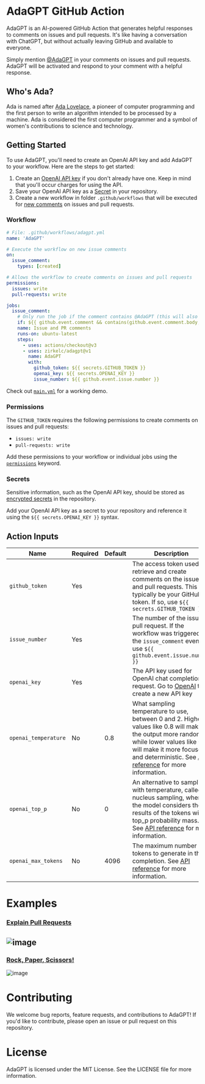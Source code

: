 # AdaGPT GitHub Action
AdaGPT is an AI-powered GitHub Action that generates helpful responses to comments on issues and pull requests. It's like having a conversation with ChatGPT, but without actually leaving GitHub and available to everyone.

Simply mention [@AdaGPT](https://github.com/AdaGPT) in your comments on issues and pull requests. AdaGPT will be activated and respond to your comment with a helpful response.

## Who's Ada?
Ada is named after [Ada Lovelace](https://en.wikipedia.org/wiki/Ada_Lovelace), a pioneer of computer programming and the first person to write an algorithm intended to be processed by a machine. Ada is considered the first computer programmer and a symbol of women's contributions to science and technology.

## Getting Started
To use AdaGPT, you'll need to create an OpenAI API key and add AdaGPT to your workflow. Here are the steps to get started:

1. Create an [OpenAI API key](https://platform.openai.com/account/api-keys) if you don't already have one. Keep in mind that you'll occur charges for using the API.
2. Save your OpenAI API key as a [Secret](https://docs.github.com/en/actions/security-guides/encrypted-secrets#creating-encrypted-secrets-for-a-repository) in your repository.
3. Create a new workflow in folder `.github/workflows` that will be executed for [new comments](https://docs.github.com/en/actions/using-workflows/events-that-trigger-workflows#issue_comment) on issues and pull requests.

### Workflow
```yaml
# File: .github/workflows/adagpt.yml
name: 'AdaGPT'

# Execute the workflow on new issue comments
on:
  issue_comment:
    types: [created]

# Allows the workflow to create comments on issues and pull requests
permissions:
  issues: write
  pull-requests: write

jobs:
  issue_comment:
    # Only run the job if the comment contains @AdaGPT (this will also be checked implicitly by the action again)
    if: ${{ github.event.comment && contains(github.event.comment.body, '@AdaGPT') }}    
    name: Issue and PR comments
    runs-on: ubuntu-latest
    steps:
      - uses: actions/checkout@v3  
      - uses: zirkelc/adagpt@v1
        name: AdaGPT
        with:
          github_token: ${{ secrets.GITHUB_TOKEN }}
          openai_key: ${{ secrets.OPENAI_KEY }}
          issue_number: ${{ github.event.issue.number }}
```

Check out [`main.yml`](./.github/workflows/main.yml) for a working demo.

### Permissions
The `GITHUB_TOKEN` requires the following permissions to create comments on issues and pull requests:
- `issues: write`
- `pull-requests: write`

Add these permissions to your workflow or individual jobs using the [`permissions`](https://docs.github.com/en/actions/security-guides/automatic-token-authentication#using-the-github_token-in-a-workflow) keyword.

### Secrets
Sensitive information, such as the OpenAI API key, should be stored as [encrypted secrets](https://docs.github.com/en/actions/security-guides/encrypted-secrets#creating-encrypted-secrets-for-a-repository) in the repository.

Add your OpenAI API key as a secret to your repository and reference it using the `${{ secrets.OPENAI_KEY }}` syntax.

## Action Inputs

| Name                 | Required | Default | Description                                                                                                                                                                                                                                                                                                               |
| -------------------- | -------- | ------- | ------------------------------------------------------------------------------------------------------------------------------------------------------------------------------------------------------------------------------------------------------------------------------------------------------------------------- |
| `github_token`       | Yes      |         | The access token used to retrieve and create comments on the issues and pull requests. This will typically be your GitHub token. If so, use `${{ secrets.GITHUB_TOKEN }}`                                                                                                                                                 |
| `issue_number`       | Yes      |         | The number of the issue or pull request. If the workflow was triggered on the `issue_comment` event, use `${{ github.event.issue.number }}`                                                                                                                                                                               |
| `openai_key`         | Yes      |         | The API key used for OpenAI chat completion request. Go to [OpenAI](https://platform.openai.com/account/api-keys) to create a new API key                                                                                                                                                                                 |
| `openai_temperature` | No       | 0.8     | What sampling temperature to use, between 0 and 2. Higher values like 0.8 will make the output more random, while lower values like 0.2 will make it more focused and deterministic. See [API reference](https://platform.openai.com/docs/api-reference/chat/create#completions/create-temperature) for more information. |     |     |     |     |     |     
| `openai_top_p`       | No       | 0       | An alternative to sampling with temperature, called nucleus sampling, where the model considers the results of the tokens with top_p probability mass. See [API reference](https://platform.openai.com/docs/api-reference/chat/create#completions/create-top_p) for more information.                                     |
| `openai_max_tokens`  | No       | 4096    | The maximum number of tokens to generate in the completion. See [API reference](https://platform.openai.com/docs/api-reference/chat/create#completions/create-max_tokens) for more information.                                                                                                                           |

# Examples

### [Explain Pull Requests](https://github.com/zirkelc/AdaGPT/pull/1)
![image](https://user-images.githubusercontent.com/950244/235635340-86ebabad-52fa-4a65-89b9-16e2524638cc.png)
---
### [Rock, Paper, Scissors!](https://github.com/zirkelc/AdaGPT/issues/8)
![image](https://user-images.githubusercontent.com/950244/235635443-09c893d6-c040-406d-93e6-49752c46b4aa.png)

# Contributing
We welcome bug reports, feature requests, and contributions to AdaGPT! If you'd like to contribute, please open an issue or pull request on this repository.

# License
AdaGPT is licensed under the MIT License. See the LICENSE file for more information.
